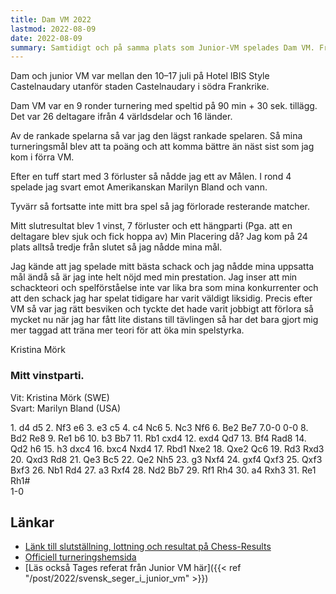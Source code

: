 ```yaml
---
title: Dam VM 2022
lastmod: 2022-08-09
date: 2022-08-09
summary: Samtidigt och på samma plats som Junior-VM spelades Dam VM. Från Sverige deltog Kristina Mörk. Läs Kristinas eget referat från turneringen här
---
```


Dam och junior VM var mellan den 10–17 juli på Hotel IBIS Style Castelnaudary utanför staden Castelnaudary i södra Frankrike.

Dam VM var en 9 ronder turnering med speltid på 90 min + 30 sek. tillägg. Det var 26 deltagare ifrån 4 världsdelar och 16 länder.

Av de rankade spelarna så var jag den lägst rankade spelaren. Så mina turneringsmål blev att ta poäng och att komma bättre än näst sist som jag kom i förra VM.

Efter en tuff start med 3 förluster så nådde jag ett av Målen. I rond 4 spelade jag svart emot Amerikanskan Marilyn Bland och vann.

Tyvärr så fortsatte inte mitt bra spel så jag förlorade resterande matcher.

Mitt slutresultat blev 1 vinst, 7 förluster och ett hängparti (Pga. att en deltagare blev sjuk och fick hoppa av) Min Placering då? Jag kom på 24 plats alltså tredje från slutet så jag nådde mina mål.

Jag kände att jag spelade mitt bästa schack och jag nådde mina uppsatta mål ändå så är jag inte helt nöjd med min prestation. Jag inser att min schackteori och spelförståelse inte var lika bra som mina konkurrenter och att den schack jag har spelat tidigare har varit väldigt liksidig. Precis efter VM så var jag rätt besviken och tyckte det hade varit jobbigt att förlora så mycket nu när jag har fått lite distans till tävlingen så har det bara gjort mig mer taggad att träna mer teori för att öka min spelstyrka.

Kristina Mörk

### Mitt vinstparti. ###

Vit: Kristina Mörk (SWE)  
 Svart: Marilyn Bland (USA)

1\. d4 d5 2. Nf3 e6 3. e3 c5 4. c4 Nc6 5. Nc3 Nf6 6. Be2 Be7 7.0-0 0-0 8. Bd2 Re8 9. Re1 b6 10. b3 Bb7 11. Rb1 cxd4 12. exd4 Qd7 13. Bf4 Rad8 14. Qd2 h6 15. h3 dxc4 16. bxc4 Nxd4 17. Rbd1 Nxe2 18. Qxe2 Qc6 19. Rd3 Rxd3 20. Qxd3 Rd8 21. Qe3 Bc5 22. Qe2 Nh5 23. g3 Nxf4 24. gxf4 Qxf3 25. Qxf3 Bxf3 26. Nb1 Rd4 27. a3 Rxf4 28. Nd2 Bb7 29. Rf1 Rh4 30. a4 Rxh3 31. Re1 Rh1#  
 1-0

Länkar
----------

* [Länk till slutställning, lottning och resultat på Chess-Results](https://chess-results.com/tnr647295.aspx?lan=1&art=0&fed=ind&turdet=no%20%20%20&flag=30)
* [Officiell turneringshemsida](https://castelnaudary2022.echecs-occitanie.fr/?lang=en)
* [Läs också Tages referat från Junior VM här]({{< ref "/post/2022/svensk_seger_i_junior_vm" >}})

